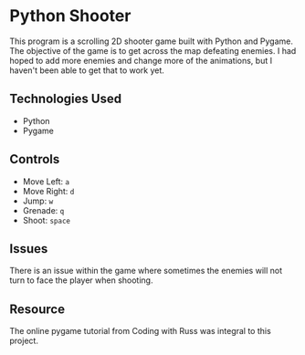 # Python Shooter

This program is a scrolling 2D shooter game built with Python and Pygame. 
The objective of the game is to get across the map defeating enemies.
I had hoped to add more enemies and change more of the animations, but I
haven't been able to get that to work yet.

## Technologies Used

- Python
- Pygame

## Controls

- Move Left: `a`
- Move Right: `d`
- Jump: `w`
- Grenade: `q`
- Shoot: `space`

## Issues

There is an issue within the game where sometimes the enemies will not turn to face the player when shooting.

## Resource

The online pygame tutorial from Coding with Russ was integral to this project.
